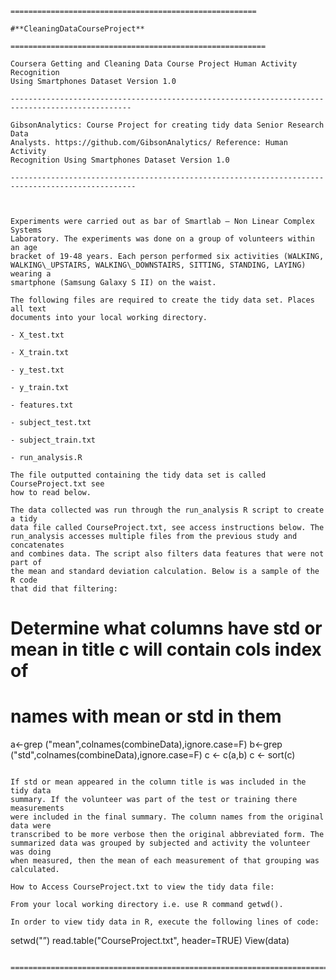 ~~~~~~~~~~~~~~~~~~~~~~~~~~~~~~~~~~~~~~~~~~~~~~~~~~~~~~~~~~~~~~~~~~~~~~~~~~~~~~~~
=======================================================

#**CleaningDataCourseProject**

=========================================================

Coursera Getting and Cleaning Data Course Project Human Activity Recognition
Using Smartphones Dataset Version 1.0

-------------------------------------------------------------------------------------------------

GibsonAnalytics: Course Project for creating tidy data Senior Research Data
Analysts. https://github.com/GibsonAnalytics/ Reference: Human Activity
Recognition Using Smartphones Dataset Version 1.0

--------------------------------------------------------------------------------------------------

 

Experiments were carried out as bar of Smartlab – Non Linear Complex Systems
Laboratory. The experiments was done on a group of volunteers within an age
bracket of 19-48 years. Each person performed six activities (WALKING,
WALKING\_UPSTAIRS, WALKING\_DOWNSTAIRS, SITTING, STANDING, LAYING) wearing a
smartphone (Samsung Galaxy S II) on the waist.

The following files are required to create the tidy data set. Places all text
documents into your local working directory.

- X_test.txt

- X_train.txt

- y_test.txt

- y_train.txt

- features.txt

- subject_test.txt

- subject_train.txt

- run_analysis.R

The file outputted containing the tidy data set is called CourseProject.txt see
how to read below.

The data collected was run through the run_analysis R script to create a tidy
data file called CourseProject.txt, see access instructions below. The
run_analysis accesses multiple files from the previous study and concatenates
and combines data. The script also filters data features that were not part of
the mean and standard deviation calculation. Below is a sample of the R code
that did that filtering:

~~~~~~~~~~~~~~~~~~~~~~~~~~~~~~~~~~~~~~~~~~~~~~~~~~~~~~~~~~~~~~~~~~~~~~~~~~~~~~~~
  # Determine what columns have std or mean in title c will contain cols index of 
  # names with mean or std in them
  a<-grep ("mean",colnames(combineData),ignore.case=F)
  b<-grep ("std",colnames(combineData),ignore.case=F)
  c <- c(a,b)
  c <- sort(c)
  
~~~~~~~~~~~~~~~~~~~~~~~~~~~~~~~~~~~~~~~~~~~~~~~~~~~~~~~~~~~~~~~~~~~~~~~~~~~~~~~~

If std or mean appeared in the column title is was included in the tidy data
summary. If the volunteer was part of the test or training there measurements
were included in the final summary. The column names from the original data were
transcribed to be more verbose then the original abbreviated form. The
summarized data was grouped by subjected and activity the volunteer was doing
when measured, then the mean of each measurement of that grouping was
calculated.

How to Access CourseProject.txt to view the tidy data file:

From your local working directory i.e. use R command getwd().

In order to view tidy data in R, execute the following lines of code:

~~~~~~~~~~~~~~~~~~~~~~~~~~~~~~~~~~~~~~~~~~~~~~~~~~~~~~~~~~~~~~~~~~~~~~~~~~~~~~~~
setwd("<Enter In Your Local Working Directory here>”) 
read.table("CourseProject.txt", header=TRUE)
View(data)
~~~~~~~~~~~~~~~~~~~~~~~~~~~~~~~~~~~~~~~~~~~~~~~~~~~~~~~~~~~~~~~~~~~~~~~~~~~~~~~~

===================================================================================
~~~~~~~~~~~~~~~~~~~~~~~~~~~~~~~~~~~~~~~~~~~~~~~~~~~~~~~~~~~~~~~~~~~~~~~~~~~~~~~~
